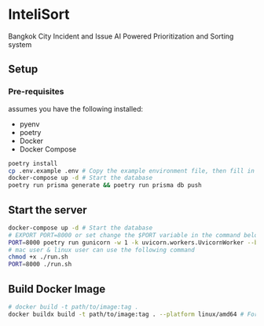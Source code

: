 # InteliSort
Bangkok City Incident and Issue AI Powered Prioritization and Sorting system
## Setup
### Pre-requisites
assumes you have the following installed:
- pyenv
- poetry
- Docker
- Docker Compose
```bash
poetry install
cp .env.example .env # Copy the example environment file, then fill in the values
docker-compose up -d # Start the database
poetry run prisma generate && poetry run prisma db push
```
## Start the server
```bash
docker-compose up -d # Start the database
# EXPORT PORT=8000 or set change the $PORT variable in the command below (recommended)
PORT=8000 poetry run gunicorn -w 1 -k uvicorn.workers.UvicornWorker --bind "[::]:$PORT" app.main:app --timeout 300
# mac user & linux user can use the following command
chmod +x ./run.sh
PORT=8000 ./run.sh
```
## Build Docker Image
```bash
# docker build -t path/to/image:tag .
docker buildx build -t path/to/image:tag . --platform linux/amd64 # For multi-architecture builds, make sure to have buildx enabled
```